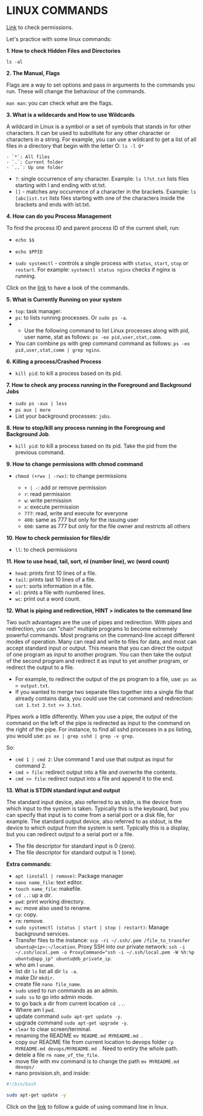 # LINUX COMMANDS

[Link](http://permissions-calculator.org/) to check permissions.

Let's practice with some linux commands:

__1. How to check Hidden Files and Directories__

`ls -al`

__2. The Manual, Flags__

Flags are a way to set options and pass in arguments to the commands you run. These will change the behaviour of the commands.

`man man`: you can check what are the flags.

__3. What is a wildecards and How to use Wildcards__

A wildcard in Linux is a symbol or a set of symbols that stands in for other characters. It can be used to substitute for any other character or characters in a string. For example, you can use a wildcard to get a list of all files in a directory that begin with the letter O: `ls -l O*`

	- `*`: All files
	- `.`: Current folder
	- `..`: Up one folder

- `?`: single occurrence of any character. Example: `ls l?st.txt` lists files starting with l and ending with st.txt.
- `[]` - matches any occurrence of a character in the brackets. Example: `ls [abc]ist.txt` lists files starting with one of the characters inside the brackets and ends with ist.txt.

__4. How can do you Process Management__

To find the process ID and parent process ID of the current shell, run:

- `echo $$`
- `echo $PPID`

- `sudo systemctl` - controls a single process with `status`, `start`, `stop` or `restart`. For example:  `systemctl status nginx` checks if nginx is running.

Click on the [link](https://opensource.com/article/18/9/linux-commands-process-management) to have a look of the commands.

__5. What is Currently Running on your system__

- `top`: task manager.
- `ps`: to lists running processes. Or `sudo ps -a`.
- - Use the following command to list Linux processes along with pid, user name, stat as follows: `ps -eo pid,user,stat,comm`.
- You can combine ps with grep command command as follows: `ps -eo pid,user,stat,comm | grep nginx`.

__6. Killing a process/Crashed Process__

- `kill pid`: to kill a process based on its pid.

__7. How to check any process running in the Foreground and Background Jobs__

- `sudo ps -aux | less`
- `ps aux | more`
- List your background processes: `jobs`.

__8. How to stop/kill any process running in the Foregroung and Background Job__.

- `kill pid`: to kill a process based on its pid. Take the pid from the previous command.

__9. How to change permissions with chmod command__

- `chmod (+rwx | -rwx)`: to change permissions

    - `+ | -`: add or remove permission
    - `r`: read permission
    - `w`: write permission
    - `x`: execute permission
    - `777`: read, write and execute for everyone
    - `400`: same as 777 but only for the issuing user
    - `600`: same as 777 but only for the file owner and restricts all others

__10. How to check permission for files/dir__

- `ll`: to check permissions

__11. How to use head, tail, sort, nl (number line), wc (word count)__

- `head`: prints first 10 lines of a file.
- `tail`: prints last 10 lines of a file.
- `sort`: sorts information in a file.
- `nl`: prints a file with numbered lines.
- `wc`: print out a word count.

__12. What is piping and redirection, HINT > indicates to the command line__

Two such advantages are the use of pipes and redirection. With pipes and redirection, you can "chain" multiple programs to become extremely powerful commands. Most programs on the command-line accept different modes of operation. Many can read and write to files for data, and most can accept standard input or output. This means that you can direct the output of one program as input to another program. You can then take the output of the second program and redirect it as input to yet another program, or redirect the output to a file.

- For example, to redirect the output of the ps program to a file, use: `ps ax > output.txt`.
- If you wanted to merge two separate files together into a single file that already contains data, you could use the cat command and redirection: `cat 1.txt 2.txt >> 3.txt`.

Pipes work a little differently. When you use a pipe, the output of the command on the left of the pipe is redirected as input to the command on the right of the pipe. For instance, to find all sshd processes in a ps listing, you would use: `ps ax | grep sshd | grep -v grep`.

So:

- `cmd 1 | cmd 2`: Use command 1 and use that output as input for command 2.
- `cmd > file`: redirect output into a file and overwrite the contents.
- `cmd >> file`: redirect output into a file and append it to the end.

__13. What is STDIN standard input and output__

The standard input device, also referred to as stdin, is the device from which input to the system is taken. Typically this is the keyboard, but you can specify that input is to come from a serial port or a disk file, for example. The standard output device, also referred to as stdout, is the device to which output from the system is sent. Typically this is a display, but you can redirect output to a serial port or a file.

- The file descriptor for standard input is 0 (zero).
- The file descriptor for standard output is 1 (one).

__Extra commands:__

- `apt (install | remove)`: Package manager
- `nano name_file`: text editor.
- `touch name_file`: makefile.
- `cd ..`: up a dir.
- `pwd`: print working directory.
- `mv`: move also used to rename.
- `cp`: copy.
- `rm`: remove.
- `sudo systemctl (status | start | stop | restart)`: Manage background services.
- Transfer files to the instance: `scp -ri ~/.ssh/.pem /file_to_transfer ubuntu@<ip>:~/location`.
Proxy SSH into our private network: `ssh -i ~/.ssh/local.pem -o ProxyCommand="ssh -i ~/.ssh/local.pem -W %h:%p ubuntu@app_ip" ubuntu@db_private_ip`.
- who am I `uname`.
- list dir `ls` list all dir `ls -a`.
- make Dir `mkdir`.
- create file `nano file_name`.
- `sudo` used to run commands as an admin.
- `sudo su` to go into admin mode.
- to go back a dir from current location `cd ..`.
- Where am I `pwd`.
- update command `sudo apt-get update -y`.
- upgrade command `sudo apt-get upgrade -y`.
- `clear` to clear screen/terminal.
- renaming the README `mv README.md MYREADME.md
`.
- copy our README file from current location to devops folder `cp MYREADME.md devops/MYREADME.md
`. Need to entiry the whole path.
- detele a file `rm name_of_the_file`.
- move file with mv command is to change the path `mv MYREADME.md devops/
`
- nano provision.sh, and inside:

````bash
#!/bin/bash

sudo apt-get update -y
````

Click on the [link](https://ubuntu.com/tutorials/command-line-for-beginners#1-overview) to follow a guide of using command line in linux.
